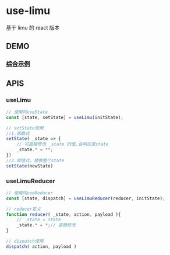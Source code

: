 <!--
 * @Author: itmanyong
 * @Date: 2021-06-30 09:32:18
 * @LastEditTime: 2021-08-12 18:28:30
 * @LastEditors: itmanyong
 * @Description:
 * @FilePath: \use-limu\README.md
 * ___
-->

# use-limu

基于 limu 的 react 版本

## DEMO

<h3><a href="https://codesandbox.io/s/serene-rubin-y5583?file=/src/example-state.js"  target="_blank">综合示例</a></h3>
<h3>

## APIS

### useLimu

```js
// 使用同useState
const [state, setState] = useLimu(initState);

// setState使用
//1.函数式
setState( _state => {
	// 可直接修改 _state 的值,会响应至state
	_state.* = **;
})
//2.赋值式，替换整个state
setState(newState)
```

### useLimuReducer

```js
// 使用同useReducer
const [state, dispatch] = useLimuReducer(reducer, initState);

// reducer定义
function reducer( _state, action, payload ){
	// _state = state
	_state.* = *;// 直接修改
}

// dispatch使用
dispatch( action, payload )


```
